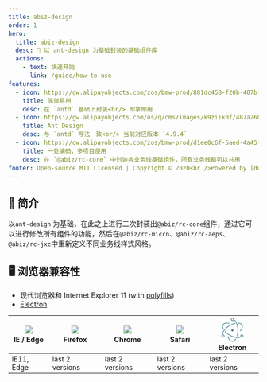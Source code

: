 ```yaml
---
title: abiz-design
order: 1
hero:
  title: abiz-design
  desc: 🌈 以 ant-design 为基础封装的基础组件库
  actions:
    - text: 快速开始
      link: /guide/how-to-use
features:
  - icon: https://gw.alipayobjects.com/zos/bmw-prod/881dc458-f20b-407b-947a-95104b5ec82b/k79dm8ih_w144_h144.png
    title: 简单易用
    desc: 在 `antd` 基础上封装<br/> 即拿即用
  - icon: https://gw.alipayobjects.com/os/q/cms/images/k9ziik0f/487a2685-8f68-4c34-824f-e34c171d0dfd_w96_h96.png
    title: Ant Design
    desc: 与 `antd` 写法一致<br/> 当前对应版本 `4.9.4`
  - icon: https://gw.alipayobjects.com/zos/bmw-prod/d1ee0c6f-5aed-4a45-a507-339a4bfe076c/k7bjsocq_w144_h144.png
    title: 一处编码，多项目使用
    desc: 在 `@abiz/rc-core` 中封装各业务线基础组件，所有业务线都可以共用
footer: Open-source MIT Licensed | Copyright © 2020<br />Powered by [dumi](https://d.umijs.org)
---
```


## 🍭 简介

以`ant-design` 为基础，在此之上进行二次封装出`@abiz/rc-core`组件，通过它可以进行修改所有组件的功能，然后在`@abiz/rc-miccn`、`@abiz/rc-aeps`、`@abiz/rc-jxc`中重新定义不同业务线样式风格。

## 🖥 浏览器兼容性

- 现代浏览器和 Internet Explorer 11 (with [polyfills](https://stackoverflow.com/questions/57020976/polyfills-in-2019-for-ie11))
- [Electron](https://www.electronjs.org/)

| ![](https://raw.githubusercontent.com/alrra/browser-logos/master/src/edge/edge_48x48.png)<br>IE / Edge | ![](https://raw.githubusercontent.com/alrra/browser-logos/master/src/firefox/firefox_48x48.png)<br>Firefox | ![](https://raw.githubusercontent.com/alrra/browser-logos/master/src/chrome/chrome_48x48.png)<br>Chrome | ![](https://raw.githubusercontent.com/alrra/browser-logos/master/src/safari/safari_48x48.png)<br>Safari | ![](https://raw.githubusercontent.com/alrra/browser-logos/master/src/electron/electron_48x48.png)<br>Electron |
| ------------------------------------------------------------------------------------------------------ | ---------------------------------------------------------------------------------------------------------- | ------------------------------------------------------------------------------------------------------- | ------------------------------------------------------------------------------------------------------- | ------------------------------------------------------------------------------------------------------------- |
| IE11, Edge                                                                                             | last 2 versions                                                                                            | last 2 versions                                                                                         | last 2 versions                                                                                         | last 2 versions                                                                                               |
